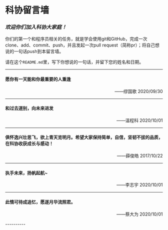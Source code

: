 # 科协留言墙
### *欢迎你们加入科协大家庭！*

你们的第一个和程序员相关的任务，就是学会使用git和GitHub，完成一次clone、add、commit、push，并且发起一次pull request（简称pr）；将自己想说的一句话push到本留言墙。

请在这个`README.md`里，写下你想说的一句话，并留下您的姓名和日期。

----------

#### 愿你有一天能和你最重要的人重逢

<p align=right>——缪国歌  2020/09/30</p>

---------

#### 和过去道别，向未来进发

<p align=right>——温程科  2020/10/01</p>


---------

#### 俱怀逸兴壮思飞，欲上青天览明月。希望大家保持简单，自信，坚韧不拔的品质，在科协收获成长与感动！

<p align=right>——薛俊皓  2017/10/22</p>

----------
####  执手未来，扬帆起航~

<p align=right>——李志宇  2020/10/01</p>

----------
####  此情可待成追忆，愿逐月华流照君。

<p align=right>——蔡大为 2020/10/01</p>
----------









